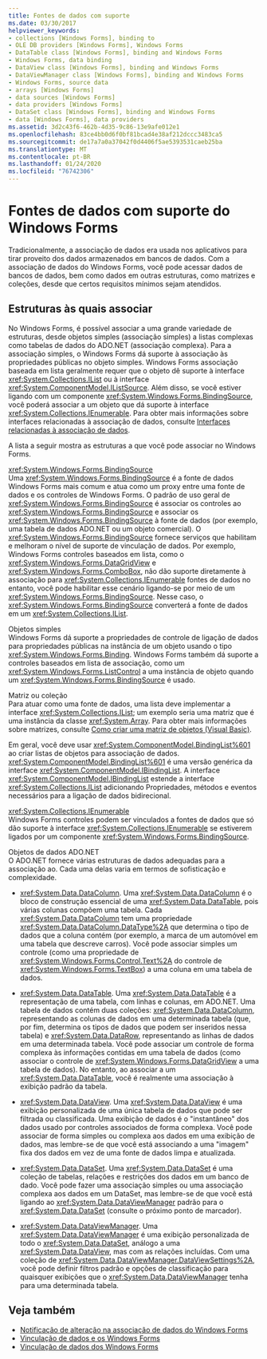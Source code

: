 ```yaml
---
title: Fontes de dados com suporte
ms.date: 03/30/2017
helpviewer_keywords:
- collections [Windows Forms], binding to
- OLE DB providers [Windows Forms], Windows Forms
- DataTable class [Windows Forms], binding and Windows Forms
- Windows Forms, data binding
- DataView class [Windows Forms], binding and Windows Forms
- DataViewManager class [Windows Forms], binding and Windows Forms
- Windows Forms, source data
- arrays [Windows Forms]
- data sources [Windows Forms]
- data providers [Windows Forms]
- DataSet class [Windows Forms], binding and Windows Forms
- data [Windows Forms], data providers
ms.assetid: 3d2c43f6-462b-4d35-9c86-13e9afe012e1
ms.openlocfilehash: 83ce4bb0d6f0bf81bcad4e38af212dccc3483ca5
ms.sourcegitcommit: de17a7a0a37042f0d4406f5ae5393531caeb25ba
ms.translationtype: MT
ms.contentlocale: pt-BR
ms.lasthandoff: 01/24/2020
ms.locfileid: "76742306"
---
```

# <a name="data-sources-supported-by-windows-forms"></a>Fontes de dados com suporte do Windows Forms
Tradicionalmente, a associação de dados era usada nos aplicativos para tirar proveito dos dados armazenados em bancos de dados. Com a associação de dados do Windows Forms, você pode acessar dados de bancos de dados, bem como dados em outras estruturas, como matrizes e coleções, desde que certos requisitos mínimos sejam atendidos.  
  
## <a name="structures-to-bind-to"></a>Estruturas às quais associar  
 No Windows Forms, é possível associar a uma grande variedade de estruturas, desde objetos simples (associação simples) a listas complexas como tabelas de dados do ADO.NET (associação complexa). Para a associação simples, o Windows Forms dá suporte à associação às propriedades públicas no objeto simples. Windows Forms associação baseada em lista geralmente requer que o objeto dê suporte à interface <xref:System.Collections.IList> ou à interface <xref:System.ComponentModel.IListSource>. Além disso, se você estiver ligando com um componente <xref:System.Windows.Forms.BindingSource>, você poderá associar a um objeto que dá suporte à interface <xref:System.Collections.IEnumerable>. Para obter mais informações sobre interfaces relacionadas à associação de dados, consulte [Interfaces relacionadas à associação de dados](interfaces-related-to-data-binding.md).  
  
 A lista a seguir mostra as estruturas a que você pode associar no Windows Forms.  
  
 <xref:System.Windows.Forms.BindingSource>  
 Uma <xref:System.Windows.Forms.BindingSource> é a fonte de dados Windows Forms mais comum e atua como um proxy entre uma fonte de dados e os controles de Windows Forms. O padrão de uso geral de <xref:System.Windows.Forms.BindingSource> é associar os controles ao <xref:System.Windows.Forms.BindingSource> e associar os <xref:System.Windows.Forms.BindingSource> à fonte de dados (por exemplo, uma tabela de dados ADO.NET ou um objeto comercial). O <xref:System.Windows.Forms.BindingSource> fornece serviços que habilitam e melhoram o nível de suporte de vinculação de dados. Por exemplo, Windows Forms controles baseados em lista, como o <xref:System.Windows.Forms.DataGridView> e <xref:System.Windows.Forms.ComboBox>, não dão suporte diretamente à associação para <xref:System.Collections.IEnumerable> fontes de dados no entanto, você pode habilitar esse cenário ligando-se por meio de um <xref:System.Windows.Forms.BindingSource>. Nesse caso, o <xref:System.Windows.Forms.BindingSource> converterá a fonte de dados em um <xref:System.Collections.IList>.  
  
 Objetos simples  
 Windows Forms dá suporte a propriedades de controle de ligação de dados para propriedades públicas na instância de um objeto usando o tipo <xref:System.Windows.Forms.Binding>. Windows Forms também dá suporte a controles baseados em lista de associação, como um <xref:System.Windows.Forms.ListControl> a uma instância de objeto quando um <xref:System.Windows.Forms.BindingSource> é usado.  
  
 Matriz ou coleção  
 Para atuar como uma fonte de dados, uma lista deve implementar a interface <xref:System.Collections.IList>; um exemplo seria uma matriz que é uma instância da classe <xref:System.Array>. Para obter mais informações sobre matrizes, consulte [Como criar uma matriz de objetos (Visual Basic)](https://docs.microsoft.com/previous-versions/visualstudio/visual-studio-2010/487y7874(v=vs.100)).  
  
 Em geral, você deve usar <xref:System.ComponentModel.BindingList%601> ao criar listas de objetos para associação de dados. <xref:System.ComponentModel.BindingList%601> é uma versão genérica da interface <xref:System.ComponentModel.IBindingList>. A interface <xref:System.ComponentModel.IBindingList> estende a interface <xref:System.Collections.IList> adicionando Propriedades, métodos e eventos necessários para a ligação de dados bidirecional.  
  
 <xref:System.Collections.IEnumerable>  
 Windows Forms controles podem ser vinculados a fontes de dados que só dão suporte à interface <xref:System.Collections.IEnumerable> se estiverem ligados por um componente <xref:System.Windows.Forms.BindingSource>.  
  
 Objetos de dados ADO.NET  
 O ADO.NET fornece várias estruturas de dados adequadas para a associação ao. Cada uma delas varia em termos de sofisticação e complexidade.  
  
- <xref:System.Data.DataColumn>. Uma <xref:System.Data.DataColumn> é o bloco de construção essencial de uma <xref:System.Data.DataTable>, pois várias colunas compõem uma tabela. Cada <xref:System.Data.DataColumn> tem uma propriedade <xref:System.Data.DataColumn.DataType%2A> que determina o tipo de dados que a coluna contém (por exemplo, a marca de um automóvel em uma tabela que descreve carros). Você pode associar simples um controle (como uma propriedade de <xref:System.Windows.Forms.Control.Text%2A> do controle de <xref:System.Windows.Forms.TextBox>) a uma coluna em uma tabela de dados.  
  
- <xref:System.Data.DataTable>. Uma <xref:System.Data.DataTable> é a representação de uma tabela, com linhas e colunas, em ADO.NET. Uma tabela de dados contém duas coleções: <xref:System.Data.DataColumn>, representando as colunas de dados em uma determinada tabela (que, por fim, determina os tipos de dados que podem ser inseridos nessa tabela) e <xref:System.Data.DataRow>, representando as linhas de dados em uma determinada tabela. Você pode associar um controle de forma complexa às informações contidas em uma tabela de dados (como associar o controle de <xref:System.Windows.Forms.DataGridView> a uma tabela de dados). No entanto, ao associar a um <xref:System.Data.DataTable>, você é realmente uma associação à exibição padrão da tabela.  
  
- <xref:System.Data.DataView>. Uma <xref:System.Data.DataView> é uma exibição personalizada de uma única tabela de dados que pode ser filtrada ou classificada. Uma exibição de dados é o "instantâneo" dos dados usado por controles associados de forma complexa. Você pode associar de forma simples ou complexa aos dados em uma exibição de dados, mas lembre-se de que você está associando a uma "imagem" fixa dos dados em vez de uma fonte de dados limpa e atualizada.  
  
- <xref:System.Data.DataSet>. Uma <xref:System.Data.DataSet> é uma coleção de tabelas, relações e restrições dos dados em um banco de dado. Você pode fazer uma associação simples ou uma associação complexa aos dados em um DataSet, mas lembre-se de que você está ligando ao <xref:System.Data.DataViewManager> padrão para o <xref:System.Data.DataSet> (consulte o próximo ponto de marcador).  
  
- <xref:System.Data.DataViewManager>. Uma <xref:System.Data.DataViewManager> é uma exibição personalizada de todo o <xref:System.Data.DataSet>, análogo a uma <xref:System.Data.DataView>, mas com as relações incluídas. Com uma coleção de <xref:System.Data.DataViewManager.DataViewSettings%2A>, você pode definir filtros padrão e opções de classificação para quaisquer exibições que o <xref:System.Data.DataViewManager> tenha para uma determinada tabela.  
  
## <a name="see-also"></a>Veja também

- [Notificação de alteração na associação de dados do Windows Forms](change-notification-in-windows-forms-data-binding.md)
- [Vinculação de dados e os Windows Forms](data-binding-and-windows-forms.md)
- [Vinculação de dados dos Windows Forms](windows-forms-data-binding.md)
